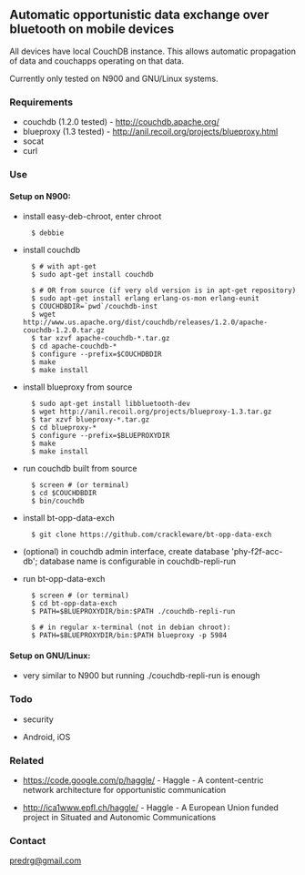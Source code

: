 ## Automatic opportunistic data exchange over bluetooth on mobile devices

All devices have local CouchDB instance. This allows automatic
propagation of data and couchapps operating on that data.

Currently only tested on N900 and GNU/Linux systems.

### Requirements

- couchdb (1.2.0 tested) - http://couchdb.apache.org/
- blueproxy (1.3 tested) - http://anil.recoil.org/projects/blueproxy.html
- socat
- curl

### Use

#### Setup on N900:

- install easy-deb-chroot, enter chroot

        $ debbie

- install couchdb

        $ # with apt-get
        $ sudo apt-get install couchdb

        $ # OR from source (if very old version is in apt-get repository)
        $ sudo apt-get install erlang erlang-os-mon erlang-eunit
        $ COUCHDBDIR=`pwd`/couchdb-inst
        $ wget http://www.us.apache.org/dist/couchdb/releases/1.2.0/apache-couchdb-1.2.0.tar.gz
        $ tar xzvf apache-couchdb-*.tar.gz
        $ cd apache-couchdb-*
        $ configure --prefix=$COUCHDBDIR
        $ make
        $ make install

- install blueproxy from source

        $ sudo apt-get install libbluetooth-dev
        $ wget http://anil.recoil.org/projects/blueproxy-1.3.tar.gz
        $ tar xzvf blueproxy-*.tar.gz
        $ cd blueproxy-*
        $ configure --prefix=$BLUEPROXYDIR
        $ make
        $ make install

- run couchdb built from source

        $ screen # (or terminal)
        $ cd $COUCHDBDIR
        $ bin/couchdb

- install bt-opp-data-exch

        $ git clone https://github.com/crackleware/bt-opp-data-exch

- (optional) in couchdb admin interface, create database
  'phy-f2f-acc-db'; database name is configurable in couchdb-repli-run

- run bt-opp-data-exch

        $ screen # (or terminal)
        $ cd bt-opp-data-exch
        $ PATH=$BLUEPROXYDIR/bin:$PATH ./couchdb-repli-run

        $ # in regular x-terminal (not in debian chroot):
        $ PATH=$BLUEPROXYDIR/bin:$PATH blueproxy -p 5984

#### Setup on GNU/Linux:

- very similar to N900 but running ./couchdb-repli-run is enough

### Todo

- security

- Android, iOS

### Related

- https://code.google.com/p/haggle/ - Haggle - A content-centric
  network architecture for opportunistic communication

- http://ica1www.epfl.ch/haggle/ - Haggle - A European Union funded
  project in Situated and Autonomic Communications

### Contact

predrg@gmail.com
